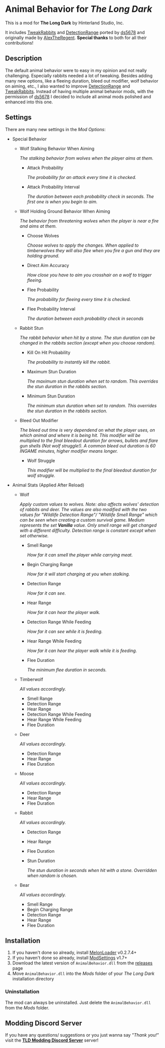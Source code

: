 # Animal Behavior for *The Long Dark*

This is a mod for **The Long Dark** by Hinterland Studio, Inc.

It includes [TweakRabbits](https://github.com/ds5678/TweakRabbits) and [DetectionRange](https://github.com/ds5678/DetectionRange) ported by [ds5678](https://github.com/ds5678) and originally made by [AlexTheRegent](https://github.com/AlexTheRegent).
**Special thanks** to both for all their contributions!

## Description

The default animal behavior were to easy in my opinion and not really challenging. Especially rabbits needed a lot of tweaking. Besides adding many new options, like a fleeing duration, bleed out modifier, wolf behavior on aiming, etc., I also wanted to improve [DetectionRange](https://github.com/ds5678/DetectionRange) and [TweakRabbits](https://github.com/ds5678/TweakRabbits). Instead of having multiple animal behavior mods, with the permission of [ds5678](https://github.com/ds5678) I decided to include all animal mods polished and enhanced into this one.

## Settings

There are many new settings in the *Mod Options*:

- Special Behavior
  - Wolf Stalking Behavior When Aiming

    _The stalking behavior from wolves when the player aims at them._
    - Attack Probability

      _The probability for an attack every time it is checked._
    - Attack Probability Interval

      _The duration between each probability check in seconds. The first one is when you begin to aim._
  - Wolf Holding Ground Behavior When Aiming

    _The behavior from threatening wolves when the player is near a fire and aims at them._
    - Choose Wolves

      _Choose wolves to apply the changes. When applied to timberwolves they will also flee when you fire a gun and they are holding ground._
    - Direct Aim Accuracy

      _How close you have to aim you crosshair on a wolf to trigger fleeing._
    - Flee Probability

      _The probability for fleeing every time it is checked._
    - Flee Probability Interval

      _The duration between each probability check in seconds_
  - Rabbit Stun
  
    _The rabbit behavior when hit by a stone. The stun duration can be changed in the rabbits section (except when you choose random)._
    - Kill On Hit Probability

      _The probability to instantly kill the rabbit._
    - Maximum Stun Duration

      _The maximum stun duration when set to random. This overrides the stun duration in the rabbits section._
    - Minimum Stun Duration

      _The minimum stun duration when set to random. This overrides the stun duration in the rabbits section._
  - Bleed Out Modifier

      _The bleed out time is very dependend on what the player uses, on which animal and where it is being hit. This modifier will be multiplied to the final bleedout duration for arrows, bullets and flare gun shells (Not wolf struggle!). A common bleed out duration is 60 INGAME minutes, higher modifier means longer._
    - Wolf Struggle

      _This modifier will be multiplied to the final bleedout duration for wolf struggle._
- Animal Stats (Applied After Reload)
  - Wolf

    _Apply custom values to wolves. Note: also affects wolves' detection of rabbits and deer. The values are also modified with the two values for \"Wildlife Detection Range\"/ \"Wildlife Smell Range\" which can be seen when creating a custom survival game. Medium represents the set __Vanilla__ value. Only smell range will get changed with a different difficulty. Detection range is constant except when set otherwise._
    - Smell Range

      _How far it can smell the player while carrying meat._
    - Begin Charging Range

      _How far it will start charging at you when stalking._
    - Detection Range

      _How far it can see._
    - Hear Range

      _How far it can hear the player walk._
    - Detection Range While Feeding

      _How far it can see while it is feeding._
    - Hear Range While Feeding

      _How far it can hear the player walk while it is feeding._
    - Flee Duration

      _The minimum flee duration in seconds._
  - Timberwolf

    _All values accordingly._
    - Smell Range
    - Detection Range
    - Hear Range
    - Detection Range While Feeding
    - Hear Range While Feeding
    - Flee Duration

  - Deer

    _All values accordingly._
    - Detection Range
    - Hear Range
    - Flee Duration
  - Moose

    _All values accordingly._
    - Detection Range
    - Hear Range
    - Flee Duration
  - Rabbit

    _All values accordingly._
    - Detection Range
    - Hear Range
    - Flee Duration
    - Stun Duration

      _The stun duration in seconds when hit with a stone. Overridden when random is chosen._
  - Bear

    _All values accordingly._
    - Smell Range
    - Begin Charging Range
    - Detection Range
    - Hear Range
    - Flee Duration

## Installation

1. If you haven't done so already, install [MelonLoader](https://github.com/LavaGang/MelonLoader/releases) v0.2.7.4+
2. If you haven't done so already, install [ModSettings](https://github.com/zeobviouslyfakeacc/ModSettings/releases) v1.7+
3. Download the latest version of `AnimalBehavior.dll` from the [releases](https://github.com/Remodor/TLD_AnimalBehavior/releases) page
4. Move `AnimalBehavior.dll` into the *Mods* folder of your *The Long Dark* installation directory

### Uninstallation

The mod can always be uninstalled. Just delete the `AnimalBehavior.dll` from the *Mods* folder.

## Modding Discord Server

If you have any questions/ suggestions or you just wanna say *"Thank you!"* visit the **[TLD Modding Discord Server](https://discord.gg/nb2jQez)** server!
